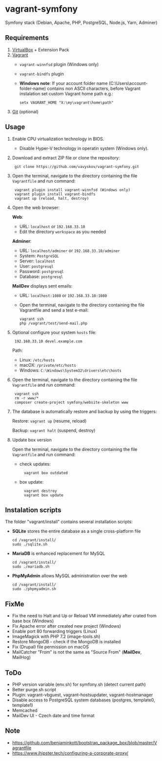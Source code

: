 # vagrant-symfony

Symfony stack (Debian, Apache, PHP, PostgreSQL, Node.js, Yarn, Adminer)

## Requirements
1. [VirtualBox](https://www.virtualbox.org/) + Extension Pack
2. [Vagrant](https://www.vagrantup.com/)
    - `vagrant-winnfsd` plugin (Windows only)
    - `vagrant-bindfs` plugin
    - **Windows note**: If your account folder name (C:\Users\account-folder-name\) contains non ASCII characters, before Vagrant instalation set custom Vagrant home path e.g.:
        
          setx VAGRANT_HOME "X:\my\vagrant\home\path"
        
4. [Git](https://git-scm.com/) (optional)

## Usage

1. Enable CPU virtualization technology in BIOS.

    - Disable Hyper-V technology in operatin system (Windows only).
      
2. Download and extract ZIP file or clone the repository:

        git clone https://github.com/vavyskov/vagrant-symfony.git

3. Open the terminal, navigate to the directory containing the file `Vagrantfile` and run command:

        vagrant plugin install vagrant-winnfsd (Windows only)
        vagrant plugin install vagrant-bindfs
        vagrant up (reload, halt, destroy)

4. Open the web browser:

    **Web**:
    - URL: `localhost` or `192.168.33.10`
    - Edit the directory `workspace` as you needed

    **Adminer**:
    - URL: `localhost/adminer` or `192.168.33.10/adminer`
	- System: `PostgreSQL`
    - Server: `localhost`
	- User: `postgresql`
	- Password: `postgresql`
	- Database: `postgresql`
	
	**MailDev** displays sent emails:
	- URL: `localhost:1080` or `192.168.33.10:1080`
    - Open the terminal, navigate to the directory containing the file Vagrantfile and send a test e-mail:
        
          vagrant ssh
          php /vagrant/test/send-mail.php 

5. Optional configure your system `hosts` file:

		192.168.33.10 devel.example.com

	Path:
    - Linux: `/etc/hosts`
	- macOX: `/private/etc/hosts`
	- Windows: `C:\Windows\System32\drivers\etc\hosts`

6. Open the terminal, navigate to the directory containing the file `Vagrantfile` and run command:

        vagrant ssh
        rm -r www/*
        composer create-project symfony/website-skeleton www

7. The database is automatically restore and backup by using the triggers:

    Restore: `vagrant up` (resume, reload)
    
    Backup: `vagrant halt` (suspend, destroy)

8. Update box version

    Open the terminal, navigate to the directory containing the file `Vagrantfile` and run command:
    
    - check updates:

            vagrant box outdated
        
    - box update:
    
            vagrant destroy
            vagrant box update

## Instalation scripts

The folder "vagrant/install" contains several installation scripts:

- **SQLite** stores the entire database as a single cross-platform file

      cd /vagrant/install/
      sudo ./sqlite.sh

- **MariaDB** is enhanced replacement for MySQL

      cd /vagrant/install/
      sudo ./mariadb.sh

- **PhpMyAdmin** allows MySQL administration over the web

      cd /vagrant/install/
      sudo ./phpmyadmin.sh

## FixMe

- Fix the need to Halt and Up or Reload VM immediately after crated from base box (Windows)
- Fix Apache error after created new project (Windows)
- Enable port 80 forwarding triggers (Linux)
- ImageMagick with PHP 7.2 (image-tools.sh)
- Restore MongoDB - check if the MongoDB is installed
- Fix (Drupal) file permission on macOS
- MailCatcher "From" is not the same as "Source From" (**MailDev**, MailHog)

## ToDo

- PHP version variable (env.sh) for symfony.sh (detect current path)
- Better purge.sh script
- Plugin: vagrant-vbguest, vagrant-hostsupdater, vagrant-hostmanager
- Disable access to PostgreSQL system databases (postgres, template0, template1)
- Memcached
- MailDev UI - Czech date and time format

## Note

- https://github.com/benjaminkott/bootstrap_package_box/blob/master/Vagrantfile
- https://www.jhipster.tech/configuring-a-corporate-proxy/
